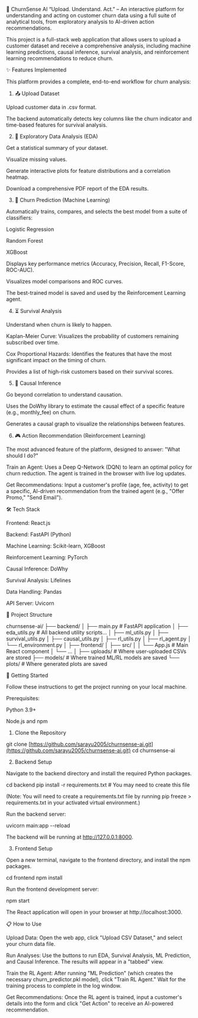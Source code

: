 🧠 ChurnSense AI
“Upload. Understand. Act.” – An interactive platform for understanding and acting on customer churn data using a full suite of analytical tools, from exploratory analysis to AI-driven action recommendations.

This project is a full-stack web application that allows users to upload a customer dataset and receive a comprehensive analysis, including machine learning predictions, causal inference, survival analysis, and reinforcement learning recommendations to reduce churn.


✨ Features Implemented

This platform provides a complete, end-to-end workflow for churn analysis:

1. 📤 Upload Dataset

Upload customer data in .csv format.

The backend automatically detects key columns like the churn indicator and time-based features for survival analysis.

2. 🧪 Exploratory Data Analysis (EDA)

Get a statistical summary of your dataset.

Visualize missing values.

Generate interactive plots for feature distributions and a correlation heatmap.

Download a comprehensive PDF report of the EDA results.

3. 🤖 Churn Prediction (Machine Learning)

Automatically trains, compares, and selects the best model from a suite of classifiers:

Logistic Regression

Random Forest

XGBoost

Displays key performance metrics (Accuracy, Precision, Recall, F1-Score, ROC-AUC).

Visualizes model comparisons and ROC curves.

The best-trained model is saved and used by the Reinforcement Learning agent.

4. ⏳ Survival Analysis

Understand when churn is likely to happen.

Kaplan-Meier Curve: Visualizes the probability of customers remaining subscribed over time.

Cox Proportional Hazards: Identifies the features that have the most significant impact on the timing of churn.

Provides a list of high-risk customers based on their survival scores.

5. 🔎 Causal Inference

Go beyond correlation to understand causation.

Uses the DoWhy library to estimate the causal effect of a specific feature (e.g., monthly_fee) on churn.

Generates a causal graph to visualize the relationships between features.

6. 🎮 Action Recommendation (Reinforcement Learning)

The most advanced feature of the platform, designed to answer: "What should I do?"

Train an Agent: Uses a Deep Q-Network (DQN) to learn an optimal policy for churn reduction. The agent is trained in the browser with live log updates.

Get Recommendations: Input a customer's profile (age, fee, activity) to get a specific, AI-driven recommendation from the trained agent (e.g., "Offer Promo," "Send Email").

🛠️ Tech Stack

Frontend: React.js

Backend: FastAPI (Python)

Machine Learning: Scikit-learn, XGBoost

Reinforcement Learning: PyTorch

Causal Inference: DoWhy

Survival Analysis: Lifelines

Data Handling: Pandas

API Server: Uvicorn

📂 Project Structure

churnsense-ai/
├── backend/
│   ├── main.py             # FastAPI application
│   ├── eda_utils.py        # All backend utility scripts...
│   ├── ml_utils.py
│   ├── survival_utils.py
│   ├── causal_utils.py
│   ├── rl_utils.py
│   ├── rl_agent.py
│   └── rl_environment.py
│
├── frontend/
│   ├── src/
│   │   └── App.js          # Main React component
│   └── ...
│
├── uploads/                # Where user-uploaded CSVs are stored
├── models/                 # Where trained ML/RL models are saved
└── plots/                  # Where generated plots are saved

🚀 Getting Started

Follow these instructions to get the project running on your local machine.

Prerequisites:

Python 3.9+

Node.js and npm

1. Clone the Repository

git clone [https://github.com/sarayu2005/churnsense-ai.git](https://github.com/sarayu2005/churnsense-ai.git)
cd churnsense-ai

2. Backend Setup

Navigate to the backend directory and install the required Python packages.

cd backend
pip install -r requirements.txt  # You may need to create this file

(Note: You will need to create a requirements.txt file by running pip freeze > requirements.txt in your activated virtual environment.)

Run the backend server:

uvicorn main:app --reload

The backend will be running at http://127.0.0.1:8000.

3. Frontend Setup

Open a new terminal, navigate to the frontend directory, and install the npm packages.

cd frontend
npm install

Run the frontend development server:

npm start

The React application will open in your browser at http://localhost:3000.

📋 How to Use

Upload Data: Open the web app, click "Upload CSV Dataset," and select your churn data file.

Run Analyses: Use the buttons to run EDA, Survival Analysis, ML Prediction, and Causal Inference. The results will appear in a "tabbed" view.

Train the RL Agent: After running "ML Prediction" (which creates the necessary churn_predictor.pkl model), click "Train RL Agent." Wait for the training process to complete in the log window.

Get Recommendations: Once the RL agent is trained, input a customer's details into the form and click "Get Action" to receive an AI-powered recommendation.

